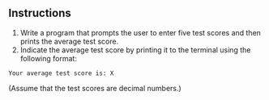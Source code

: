 ## Instructions
1. Write a program that prompts the user to enter five test scores and then prints the average test score.
2. Indicate the average test score by printing it to the terminal using the following format: 
```
Your average test score is: X
```

(Assume that the test scores are decimal numbers.)

